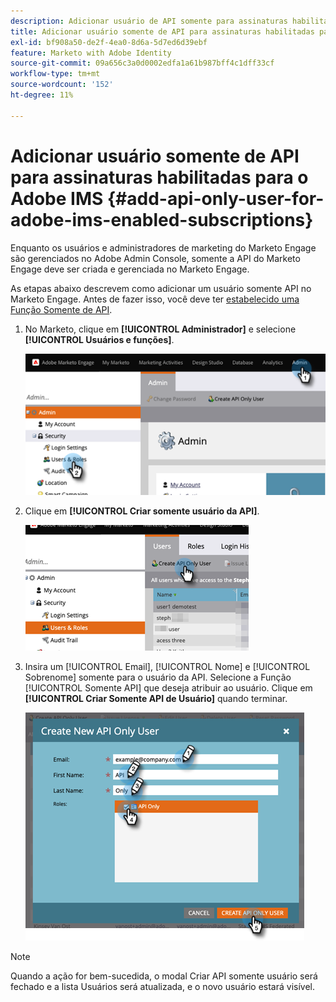 ```yaml
---
description: Adicionar usuário de API somente para assinaturas habilitadas para Adobe IMS - Documentação do Marketo - Documentação do produto
title: Adicionar usuário somente de API para assinaturas habilitadas para o Adobe IMS
exl-id: bf908a50-de2f-4ea0-8d6a-5d7ed6d39ebf
feature: Marketo with Adobe Identity
source-git-commit: 09a656c3a0d0002edfa1a61b987bff4c1dff33cf
workflow-type: tm+mt
source-wordcount: '152'
ht-degree: 11%

---
```


# Adicionar usuário somente de API para assinaturas habilitadas para o Adobe IMS {#add-api-only-user-for-adobe-ims-enabled-subscriptions}

Enquanto os usuários e administradores de marketing do Marketo Engage são gerenciados no Adobe Admin Console, somente a API do Marketo Engage deve ser criada e gerenciada no Marketo Engage.

As etapas abaixo descrevem como adicionar um usuário somente API no Marketo Engage. Antes de fazer isso, você deve ter [estabelecido uma Função Somente de API](/help/marketo/product-docs/administration/users-and-roles/create-an-api-only-user-role.md).

1. No Marketo, clique em **[!UICONTROL Administrador]** e selecione **[!UICONTROL Usuários e funções]**.

   ![](assets/add-api-only-user-for-adobe-ims-1.png)

1. Clique em **[!UICONTROL Criar somente usuário da API]**.

   ![](assets/add-api-only-user-for-adobe-ims-2.png)

1. Insira um [!UICONTROL Email], [!UICONTROL Nome] e [!UICONTROL Sobrenome] somente para o usuário da API. Selecione a Função [!UICONTROL Somente API] que deseja atribuir ao usuário. Clique em **[!UICONTROL Criar Somente API de Usuário]** quando terminar.

   ![](assets/add-api-only-user-for-adobe-ims-3.png)

>[!NOTE]
>
>Quando a ação for bem-sucedida, o modal Criar API somente usuário será fechado e a lista Usuários será atualizada, e o novo usuário estará visível.
